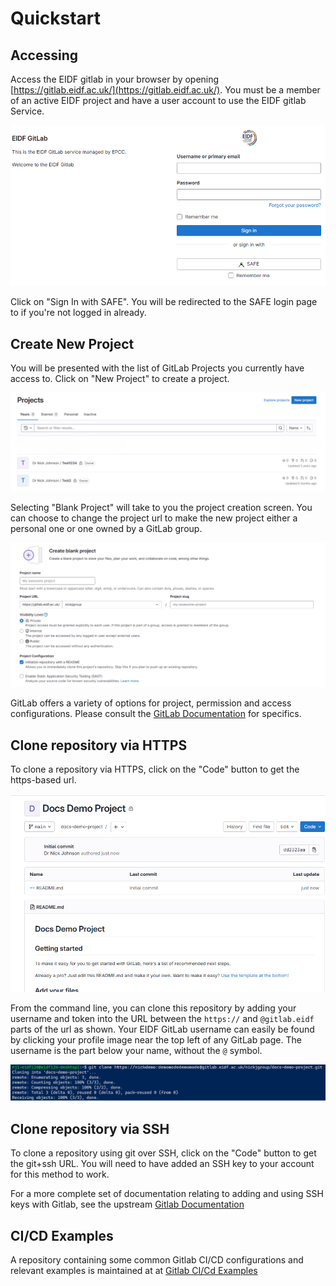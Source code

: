 # Quickstart

## Accessing

Access the EIDF gitlab in your browser by opening [https://gitlab.eidf.ac.uk/](https://gitlab.eidf.ac.uk/). You must be a member of an active EIDF project and have a user account to use the EIDF gitlab Service.

![GitLab Login Page](../../images/access/gitlab-login.png)

Click on "Sign In with SAFE". You will be redirected to the SAFE login page to if you're not logged in already.

## Create New Project

You will be presented with the list of GitLab Projects you currently have access to. Click on "New Project" to create a project.

![GitLab Projects Page](../../images/access/gitlab-projects.png)

Selecting "Blank Project" will take to you the project creation screen. You can choose to change the project url to make the new project either a personal one or one owned by a GitLab group.

![GitLab New Project Page](../../images/access/gitlab-newblankproject.png)

GitLab offers a variety of options for project, permission and access configurations. Please consult the [GitLab Documentation](https://docs.gitlab.com/ee/user/) for specifics.

## Clone repository via HTTPS

To clone a repository via HTTPS, click on the "Code" button to get the https-based url.

![GitLab New Repo](../../images/access/gitlab-newrepo.png)

From the command line, you can clone this repository by adding your username and token into the URL between the `https://` and `@gitlab.eidf` parts of the url as shown. Your EIDF GitLab username can easily be found by clicking your profile image near the top left of any GitLab page. The username is the part below your name, without the `@` symbol.

![GitLab Clone CLI](../../images/access/gitlab-httpstoken.png)

## Clone repository via SSH

To clone a repository using git over SSH, click on the "Code" button to get the git+ssh URL. You will need to have added an SSH key to your account for this method to work.

For a more complete set of documentation relating to adding and using SSH keys with Gitlab, see the upstream [Gitlab Documentation](https://docs.gitlab.com/user/ssh/)

## CI/CD Examples

A repository containing some common Gitlab CI/CD configurations and relevant examples is maintained at at [Gitlab CI/Cd Examples](https://gitlab.eidf.ac.uk/Liz/cicd-examples)
